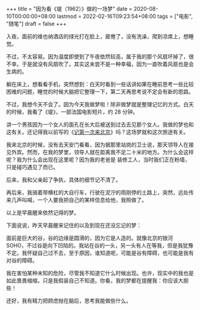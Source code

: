 +++
title = "因为看《堤（1962）》做的一场梦"
date = 2020-08-10T00:00:00+08:00
lastmod = 2022-02-16T09:23:54+08:00
tags = ["电影", "随笔"]
draft = false
+++

入夜，面前的维也纳酒店的绿光打在脸上，疲倦了，没有洗澡，爬到凉席上，想睡觉。

不过，不太容易。因为温度即使到了午夜依然较高，属于我的那个风扇坏掉了，很不幸。于是就没有风扇吹了。其实这未尝不是一种幸福，因为一直吹着风扇也是会生病的。

躺在床上，想看看手机，突然想到：白天时看到一些话讲如果在睡前思考一些比较困难的问题，睡觉的时候大脑把它整理一下，第二天再思考说不定会有新的思路。

不过，我想今天不会了。因为今天我做梦啦！除非做梦就是整理记忆的方式。白天的时候，我看了《堤》，一部法国电影短片，约 28 分钟。

讲一个男孩因为一个女人的面孔在长大后被送到过去去见那个女人。我做的梦也和这有关。还记得我以前写的《[记第一次来北京](/posts/first-time-in-beijing/)》吗？这场梦就和这次旅途有关。

我来北京的时候，没有去天安门看看，因为据那里站岗的卫士说，那天领导人在接见外宾。然而，在我的梦里，领导人就在距离我不足二十米的地方。为什么会这样呢？我为什么会出现在这里呢？因为我的老爸是
装修工人，当时我们正在粉墙，只是碰巧遇见了而已。

后来，我和父亲起了争执，具体的细节记不清了。

再后来，我骑着带横杠的大自行车，行驶在泥泞的雨刚停的土路上，突然，远处传来几声叫喊，一个人要我把自己的某样信息给他，我照做了。

以上是早晨醒来依然记得的梦。

下面说说，昨天早晨醒来记住的以及到现在还没忘记的梦：

面前是巨大的谷，谷的边缘是圆滑的，因为它是人造的。就像北京的银河 SOHO，不过谷是向下凹陷的。我站在谷的一头，另一头有人在等我，但是我犹豫不定。我怀疑自己过不去，至于原因，谁知道呢，可能是谷有障碍，也可能是我有对谷的障碍。

我在害怕某种未知的危险，尽管我不知道它什么时候出现。也许，现实中的我也是如此畏畏缩缩，只是我假装自己不知道。你看，我的梦都在提醒我：你应该大胆些！

还好，我有精力把顾虑抛在脑后，思考我能做些什么。